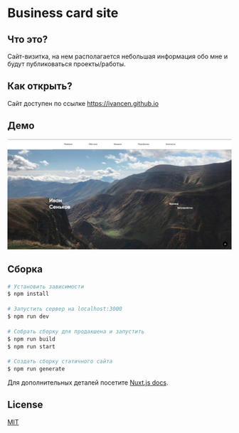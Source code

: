# Business card site
## Что это?
Сайт-визитка, на нем располагается небольшая информация обо мне и будут публиковаться проекты/работы.

## Как открыть?
Сайт доступен по ссылке https://ivancen.github.io

## Демо 
![Main page](https://github.com/IvanCen/IvanCen.github.io/blob/master/images/main_pic.png "Скрин главной страницы")



## Сборка

```bash
# Установить зависимости
$ npm install

# Запустить сервер на localhost:3000
$ npm run dev

# Собрать сборку для продакшена и запустить
$ npm run build
$ npm run start

# Создать сборку статичного сайта
$ npm run generate
```

Для дополнительных деталей посетите [Nuxt.js docs](https://nuxtjs.org).

## License
[MIT](LICENSE)
